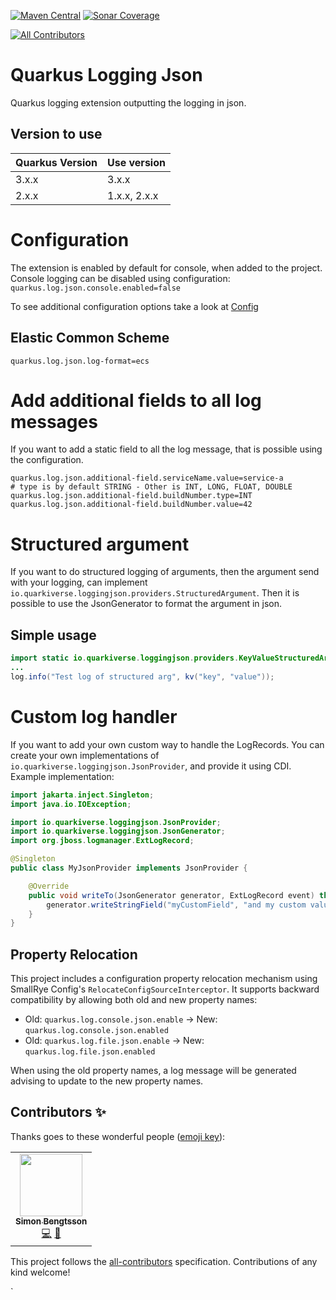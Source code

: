 [![Maven Central](https://img.shields.io/maven-central/v/io.quarkiverse.loggingjson/quarkus-logging-json?logo=apache-maven&style=for-the-badge)](https://search.maven.org/artifact/io.quarkiverse.loggingjson/quarkus-logging-json)
[![Sonar Coverage](https://img.shields.io/sonar/coverage/quarkiverse_quarkus-logging-json?logo=sonarcloud&server=https%3A%2F%2Fsonarcloud.io&style=for-the-badge)](https://sonarcloud.io/dashboard?id=quarkiverse_quarkus-logging-json)
<!-- ALL-CONTRIBUTORS-BADGE:START - Do not remove or modify this section -->
[![All Contributors](https://img.shields.io/badge/all_contributors-1-orange.svg?style=flat-square)](#contributors-)
<!-- ALL-CONTRIBUTORS-BADGE:END -->
# Quarkus Logging Json
Quarkus logging extension outputting the logging in json.

## Version to use
| Quarkus Version | Use version |
|-------|-------|
| 3.x.x | 3.x.x |
| 2.x.x | 1.x.x, 2.x.x |

# Configuration
The extension is enabled by default for console, when added to the project.
Console logging can be disabled using configuration: `quarkus.log.json.console.enabled=false`

To see additional configuration options take a look at [Config](https://quarkiverse.github.io/quarkiverse-docs/quarkus-logging-json/dev/index.html)

## Elastic Common Scheme
```properties
quarkus.log.json.log-format=ecs
```

# Add additional fields to all log messages
If you want to add a static field to all the log message, that is possible using the configuration.
```properties
quarkus.log.json.additional-field.serviceName.value=service-a
# type is by default STRING - Other is INT, LONG, FLOAT, DOUBLE 
quarkus.log.json.additional-field.buildNumber.type=INT
quarkus.log.json.additional-field.buildNumber.value=42
```

# Structured argument
If you want to do structured logging of arguments, then the argument send with your logging, can implement `io.quarkiverse.loggingjson.providers.StructuredArgument`. Then it is possible to use the JsonGenerator to format the argument in json. 

## Simple usage
```java
import static io.quarkiverse.loggingjson.providers.KeyValueStructuredArgument.*;
...
log.info("Test log of structured arg", kv("key", "value"));
```
# Custom log handler
If you want to add your own custom way to handle the LogRecords.
You can create your own implementations of `io.quarkiverse.loggingjson.JsonProvider`, and provide it using CDI.
Example implementation:
```java
import jakarta.inject.Singleton;
import java.io.IOException;

import io.quarkiverse.loggingjson.JsonProvider;
import io.quarkiverse.loggingjson.JsonGenerator;
import org.jboss.logmanager.ExtLogRecord;

@Singleton
public class MyJsonProvider implements JsonProvider {

    @Override
    public void writeTo(JsonGenerator generator, ExtLogRecord event) throws IOException {
        generator.writeStringField("myCustomField", "and my custom value"); // Will be added to every log, as a field on the json.
    }
}
```

## Property Relocation

This project includes a configuration property relocation mechanism using SmallRye Config's `RelocateConfigSourceInterceptor`. 
It supports backward compatibility by allowing both old and new property names:

- Old: `quarkus.log.console.json.enable` → New: `quarkus.log.console.json.enabled`
- Old: `quarkus.log.file.json.enable` → New: `quarkus.log.file.json.enabled`

When using the old property names, a log message will be generated advising to update to the new property names.

## Contributors ✨

Thanks goes to these wonderful people ([emoji key](https://allcontributors.org/docs/en/emoji-key)):

<!-- ALL-CONTRIBUTORS-LIST:START - Do not remove or modify this section -->
<!-- prettier-ignore-start -->
<!-- markdownlint-disable -->
<table>
  <tr>
    <td align="center"><a href="https://github.com/SlyngDK"><img src="https://avatars2.githubusercontent.com/u/6666094?v=4" width="100px;" alt=""/><br /><sub><b>Simon Bengtsson</b></sub></a><br /><a href="https://github.com/quarkiverse/quarkus-logging-json/commits?author=SlyngDK" title="Code">💻</a> <a href="#maintenance-SlyngDK" title="Maintenance">🚧</a></td>
  </tr>
</table>

<!-- markdownlint-enable -->
<!-- prettier-ignore-end -->
<!-- ALL-CONTRIBUTORS-LIST:END -->

This project follows the [all-contributors](https://github.com/all-contributors/all-contributors) specification. Contributions of any kind welcome!

`
